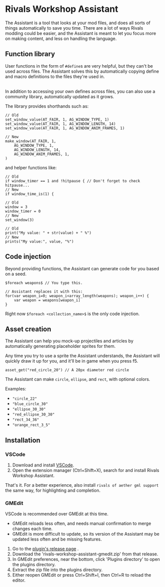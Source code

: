 # Rivals Workshop Assistant

The Assistant is a tool that looks at your mod files, and does all sorts of things automatically to save you time. There
are a lot of ways Rivals modding could be easier, and the Assistant is meant to let you focus more on making content,
and less on handling the language.

## Function library

User functions in the form of `#define`s are very helpful, but they can't be used across files. The Assistant solves
this by automatically copying define and macro definitions to the files they're used in.

\
In addition to accessing your own defines across files, you can also use a community library, automatically updated as
it grows.

The library provides shorthands such as:

```gml
// Old
set_window_value(AT_FAIR, 1, AG_WINDOW_TYPE, 1)
set_window_value(AT_FAIR, 1, AG_WINDOW_LENGTH, 14)
set_window_value(AT_FAIR, 1, AG_WINDOW_ANIM_FRAMES, 1)

// New
make_window(AT_FAIR, 1, 
    AG_WINDOW_TYPE, 1,
    AG_WINDOW_LENGTH, 14,
    AG_WINDOW_ANIM_FRAMES, 1,
)
```

and helper functions like:

```gml
// Old
if window_timer == 1 and !hitpause { // Don't forget to check hitpause...
// New
if window_time_is(1) {

// Old
window = 3
window_timer = 0
// New
set_window(3)

// Old
print("My value: " + str(value) + " %")
// New
prints("My value:", value, "%")
```

## Code injection

Beyond providing functions, the Assistant can generate code for you based on a seed.

```gml
$foreach weapons$ // You type this.

// Assistant replaces it with this:
for(var weapon_i=0; weapon_i<array_length(weapons); weapon_i++) {
    var weapon = weapons[weapon_i]
}
```

Right now `$foreach <collection_name>$` is the only code injection.

## Asset creation

The Assistant can help you mock-up projectiles and articles by automatically generating placeholder sprites for them.

Any time you try to use a sprite the Assistant understands, the Assistant will quickly draw it up for you, and it'll be
in game when you press f5.

```gml
asset_get("red_circle_20") // A 20px diameter red circle
```

The Assistant can make `circle`, `ellipse`, and `rect`, with optional colors.

Examples:

- `"circle_22"`
- `"blue_circle_30"`
- `"ellipse_30_30"`
- `"red_ellipse_30_30"`
- `"rect_34_36"`
- `"orange_rect_3_5"`

## Installation

### VSCode

1. Download and install [VSCode](https://code.visualstudio.com/).
2. Open the extension manager (Ctrl+Shift+X), search for and install Rivals Workshop Assistant.

That's it. For a better experience, also install `rivals of aether gml support` the same way, for highlighting and
completion.

### GMEdit

VSCode is recommended over GMEdit at this time.
- GMEdit reloads less often, and needs manual confirmation to merge changes each time.
- GMEdit is more difficult to update, so its version of the Assistant may be updated less often and be missing features.

1. Go to
   the [plugin's release page](https://github.com/Rivals-Workshop-Community-Projects/rivals-workshop-assistant-gmedit/releases)
   .
2. Download the 'rivals-workshop-assistant-gmedit.zip' from that release. 
3. In GMEdit preferences, near the bottom, click 'Plugins directory' to open the plugins directory.
4. Extract the zip file into the plugins directory.
5. Either reopen GMEdit or press Ctrl+Shift+I, then Ctrl+R to reload the editor.

